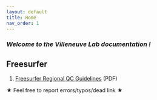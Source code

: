 ```yaml
---
layout: default
title: Home
nav_order: 1
---
```



### *Welcome to the Villeneuve Lab documentation !*

## Freesurfer

1. [Freesurfer Regional QC Guidelines](./data/Freesurfer-Regional-QC-Guidelines.pdf) (PDF)

★ Feel free to report errors/typos/dead link ★

[mcgillHPC-doc]: http://www.hpc.mcgill.ca/index.php/starthere
[mcgillHPC-status]: http://www.hpc.mcgill.ca/index.php/guillimin-status
[using-module]: https://docs.computecanada.ca/wiki/Utiliser_des_modules/en
